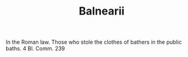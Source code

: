 ---
title: Balnearii
letter: B
permalink: "/definitions/bld-balnearii.html"
body: In the Roman law. Those who stole the clothes of bathers in the public baths.
  4 Bl. Comm. 239
published_at: '2018-07-07'
source: Black's Law Dictionary 2nd Ed (1910)
layout: post
---
